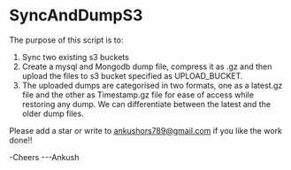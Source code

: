 # SyncAndDumpS3

The purpose of this script is to:
1) Sync two existing s3 buckets
2) Create a mysql and Mongodb dump file, compress it as .gz and then upload the files to s3 bucket specified as UPLOAD_BUCKET.
3) The uploaded dumps are categorised in two formats, one as a latest.gz file and the other as Timestamp.gz file for ease of access while restoring any dump. We can differentiate between the latest and the older dump files.

Please add a star or write to ankushors789@gmail.com if you like the work done!! 

-Cheers
---Ankush
